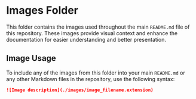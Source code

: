 # Images Folder

This folder contains the images used throughout the main `README.md` file of this repository. These images provide visual context and enhance the documentation for easier understanding and better presentation.

## Image Usage

To include any of the images from this folder into your main `README.md` or any other Markdown files in the repository, use the following syntax:

```markdown
![Image description](./images/image_filename.extension)
